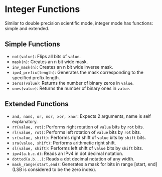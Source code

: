 # Integer Functions

Similar to double precision scientific mode, integer mode has functions: simple and extended.

## Simple Functions

- `not(value)`: Flips all bits of `value`.
- `mask(n)`: Creates an n bit wide mask.
- `inv_mask(n)`: Creates an n bit wide inverse mask.
- `ipv4_prefix(length)`: Generates the mask corresponding to the specified prefix length.
- `zeros(value)`: Returns the number of binary zeros in `value`.
- `ones(value)`: Returns the number of binary ones in `value`.

## Extended Functions

- `and, nand, or, nor, xor, xnor`: Expects 2 arguments, name is self explanatory.
- `rr(value, rot)`: Performs right rotation of `value` bits by `rot` bits.
- `rl(value, rot)`: Performs left rotation of `value` bits by `rot` bits.
- `sr(value, shift)`: Performs right shift of `value` bits by `shift` bits.
- `sra(value, shift)`: Performs arithmetic right shift.
- `sl(value, shift)`: Performs left shift of `value` bits by `shift` bits.
- `ipv4(a.b.c.d)`: Reads an IPv4 in dot decimal notation.
- `dotted(a.b...)`: Reads a dot decimal notation of any width.
- `mask_range(start,end)`: Generates a mask for bits in range [start, end] (LSB is considered to be the zero index).
